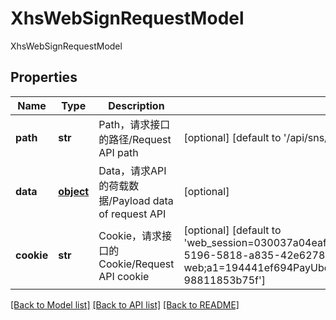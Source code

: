 # XhsWebSignRequestModel

XhsWebSignRequestModel
## Properties
Name | Type | Description | Notes
------------ | ------------- | ------------- | -------------
**path** | **str** | Path，请求接口的路径/Request API path | [optional] [default to '/api/sns/web/v1/homefeed']
**data** | [**object**](.md) | Data，请求API的荷载数据/Payload data of request API | [optional] 
**cookie** | **str** | Cookie，请求接口的Cookie/Request API cookie | [optional] [default to 'web_session=030037a04eafd37791e6e4bd05204a8cf2af05;acw_tc=0a00d79f17363096679345838efb77751cc087fb039dd1691dc954824410f6;abRequestId=384480ae-5196-5818-a835-42e6278de9f0;webBuild=4.47.1;xsecappid=xhs-pc-web;a1=194441ef694PayUbdUvgp0dSHfIcACsNsLud0Lgru50000354513;webId=6cf10a564b9b07d129729b65e0d1785a;sec_poison_id=32964532-d414-4beb-914f-98811853b75f']

[[Back to Model list]](../README.md#documentation-for-models) [[Back to API list]](../README.md#documentation-for-api-endpoints) [[Back to README]](../README.md)


